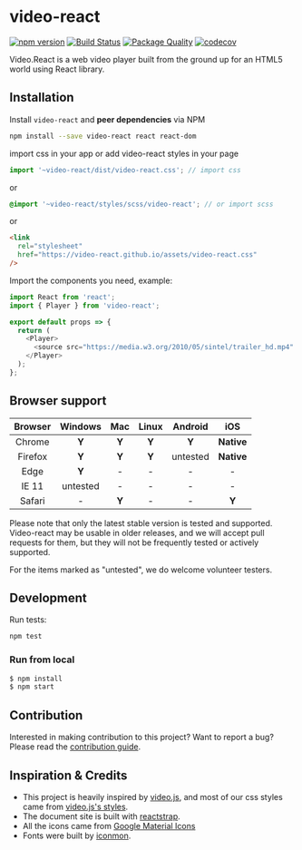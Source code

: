 # video-react

[![npm version](https://badge.fury.io/js/video-react.svg)](https://badge.fury.io/js/video-react) [![Build Status](https://travis-ci.org/video-react/video-react.svg?branch=master)](https://travis-ci.org/video-react/video-react) [![Package Quality](http://npm.packagequality.com/shield/video-react.svg)](http://packagequality.com/#?package=video-react)
[![codecov](https://codecov.io/gh/video-react/video-react/branch/master/graph/badge.svg)](https://codecov.io/gh/video-react/video-react)

Video.React is a web video player built from the ground up for an HTML5 world using React library.

## Installation

Install `video-react` and **peer dependencies** via NPM

```sh
npm install --save video-react react react-dom
```

import css in your app or add video-react styles in your page

```jsx
import '~video-react/dist/video-react.css'; // import css
```

or

```scss
@import '~video-react/styles/scss/video-react'; // or import scss
```

or

```html
<link
  rel="stylesheet"
  href="https://video-react.github.io/assets/video-react.css"
/>
```

Import the components you need, example:

```js
import React from 'react';
import { Player } from 'video-react';

export default props => {
  return (
    <Player>
      <source src="https://media.w3.org/2010/05/sintel/trailer_hd.mp4" />
    </Player>
  );
};
```

## Browser support

| Browser | Windows  |  Mac  | Linux | Android  |    iOS     |
| :-----: | :------: | :---: | :---: | :------: | :--------: |
| Chrome  |  **Y**   | **Y** | **Y** |  **Y**   | **Native** |
| Firefox |  **Y**   | **Y** | **Y** | untested | **Native** |
|  Edge   |  **Y**   |   -   |   -   |    -     |     -      |
|  IE 11  | untested |   -   |   -   |    -     |     -      |
| Safari  |    -     | **Y** |   -   |    -     |   **Y**    |

Please note that only the latest stable version is tested and supported. Video-react may be usable in older releases, and we will accept pull requests for them, but they will not be frequently tested or actively supported.

For the items marked as "untested", we do welcome volunteer testers.

## Development

Run tests:

```sh
npm test
```

### Run from local

```bash
$ npm install
$ npm start
```

## Contribution

Interested in making contribution to this project? Want to report a bug? Please read the [contribution guide](./CONTRIBUTION.md).

## Inspiration & Credits

- This project is heavily inspired by [video.js](http://www.videojs.com), and most of our css styles came from [video.js's styles](https://github.com/videojs/video.js/tree/master/src/css).
- The document site is built with [reactstrap](https://github.com/reactstrap/reactstrap).
- All the icons came from [Google Material Icons](https://material.io/icons/)
- Fonts were built by [iconmon](https://icomoon.io/).
